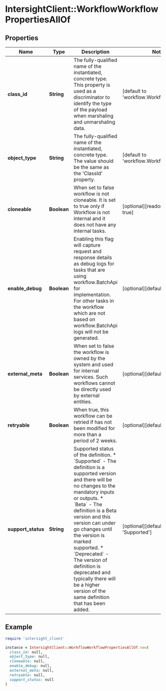 # IntersightClient::WorkflowWorkflowPropertiesAllOf

## Properties

| Name | Type | Description | Notes |
| ---- | ---- | ----------- | ----- |
| **class_id** | **String** | The fully-qualified name of the instantiated, concrete type. This property is used as a discriminator to identify the type of the payload when marshaling and unmarshaling data. | [default to &#39;workflow.WorkflowProperties&#39;] |
| **object_type** | **String** | The fully-qualified name of the instantiated, concrete type. The value should be the same as the &#39;ClassId&#39; property. | [default to &#39;workflow.WorkflowProperties&#39;] |
| **cloneable** | **Boolean** | When set to false workflow is not cloneable. It is set to true only if Workflow is not internal and it does not have any internal tasks. | [optional][readonly][default to true] |
| **enable_debug** | **Boolean** | Enabling this flag will capture request and response details as debug logs for tasks that are using workflow.BatchApi for implementation. For other tasks in the workflow which are not based on workflow.BatchApi logs will not be generated. | [optional][default to false] |
| **external_meta** | **Boolean** | When set to false the workflow is owned by the system and used for internal services. Such workflows cannot be directly used by external entities. | [optional][default to false] |
| **retryable** | **Boolean** | When true, this workflow can be retried if has not been modified for more than a period of 2 weeks. | [optional][default to false] |
| **support_status** | **String** | Supported status of the definition. * &#x60;Supported&#x60; - The definition is a supported version and there will be no changes to the mandatory inputs or outputs. * &#x60;Beta&#x60; - The definition is a Beta version and this version can under go changes until the version is marked supported. * &#x60;Deprecated&#x60; - The version of definition is deprecated and typically there will be a higher version of the same definition that has been added. | [optional][default to &#39;Supported&#39;] |

## Example

```ruby
require 'intersight_client'

instance = IntersightClient::WorkflowWorkflowPropertiesAllOf.new(
  class_id: null,
  object_type: null,
  cloneable: null,
  enable_debug: null,
  external_meta: null,
  retryable: null,
  support_status: null
)
```

